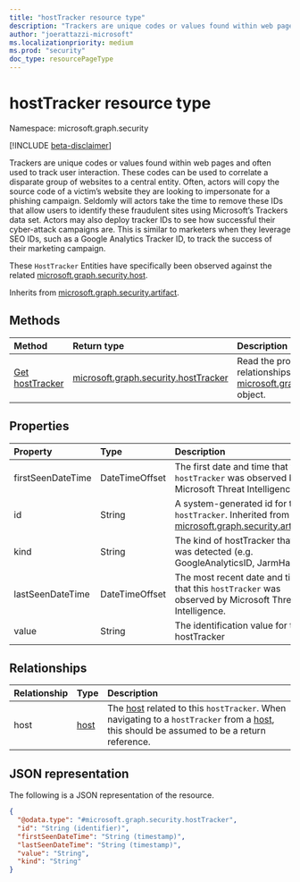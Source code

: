 ```yaml
---
title: "hostTracker resource type"
description: "Trackers are unique codes or values found within web pages and often used to track user interaction."
author: "joerattazzi-microsoft"
ms.localizationpriority: medium
ms.prod: "security"
doc_type: resourcePageType
---
```


# hostTracker resource type

Namespace: microsoft.graph.security

[!INCLUDE [beta-disclaimer](../../includes/beta-disclaimer.md)]

Trackers are unique codes or values found within web pages and often used to track user interaction. These codes can be used to correlate a disparate group of websites to a central entity. Often, actors will copy the source code of a victim’s website they are looking to impersonate for a phishing campaign. Seldomly will actors take the time to remove these IDs that allow users to identify these fraudulent sites using Microsoft’s Trackers data set. Actors may also deploy tracker IDs to see how successful their cyber-attack campaigns are. This is similar to marketers when they leverage SEO IDs, such as a Google Analytics Tracker ID, to track the success of their marketing campaign.

These `HostTracker` Entities have specifically been observed against the related [microsoft.graph.security.host](../resources/security-host.md).


Inherits from [microsoft.graph.security.artifact](../resources/security-artifact.md).

## Methods
|Method|Return type|Description|
|:---|:---|:---|
|[Get hostTracker](../api/security-hosttracker-get.md)|[microsoft.graph.security.hostTracker](../resources/security-hosttracker.md)|Read the properties and relationships of a [microsoft.graph.security.hostTracker](../resources/security-hosttracker.md) object.|

## Properties
|Property|Type|Description|
|:---|:---|:---|
|firstSeenDateTime|DateTimeOffset|The first date and time that this `hostTracker` was observed by Microsoft Threat Intelligence.|
|id|String| A system-generated id for this `hostTracker`.  Inherited from [microsoft.graph.security.artifact](../resources/security-artifact.md).|
|kind|String|The kind of hostTracker that was detected (e.g. GoogleAnalyticsID, JarmHash)|
|lastSeenDateTime|DateTimeOffset|The most recent date and time that this `hostTracker` was observed by Microsoft Threat Intelligence. |
|value|String|The identification value for the hostTracker|

## Relationships
|Relationship|Type|Description|
|:---|:---|:---|
|host|[host](../resources/security-host.md)|The [host](../resources/security-host.md) related to this `hostTracker`. When navigating to a `hostTracker` from a [host](../resources/security-host.md), this should be assumed to be a return reference.|

## JSON representation
The following is a JSON representation of the resource.
<!-- {
  "blockType": "resource",
  "keyProperty": "id",
  "@odata.type": "microsoft.graph.security.hostTracker",
  "baseType": "microsoft.graph.security.artifact",
  "openType": false
}
-->
``` json
{
  "@odata.type": "#microsoft.graph.security.hostTracker",
  "id": "String (identifier)",
  "firstSeenDateTime": "String (timestamp)",
  "lastSeenDateTime": "String (timestamp)",
  "value": "String",
  "kind": "String"
}
```

